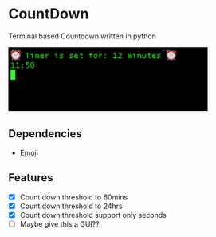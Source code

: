 # CountDown
Terminal based Countdown written in python

<img src="Example.png" alt="Terminal screenshot of countdown" width="400"/>

## Dependencies

* [Emoji](https://pypi.org/project/emoji/)


## Features

- [X] Count down threshold to 60mins
- [X] Count down threshold to 24hrs
- [X] Count down threshold support only seconds
- [ ] Maybe give this a GUI??
